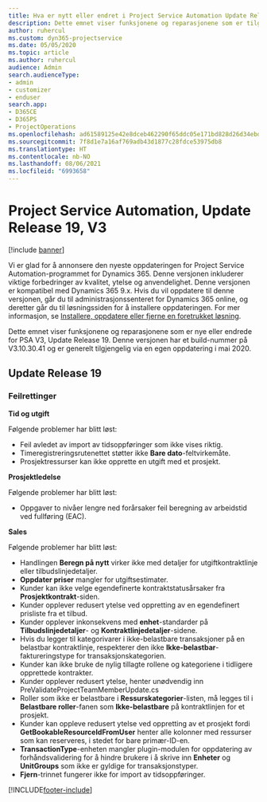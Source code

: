```yaml
---
title: Hva er nytt eller endret i Project Service Automation Update Release 19, V3
description: Dette emnet viser funksjonene og reparasjonene som er tilgjengelig i Project Service Automation Update Release 19, V3.
author: ruhercul
ms.custom: dyn365-projectservice
ms.date: 05/05/2020
ms.topic: article
ms.author: ruhercul
audience: Admin
search.audienceType:
- admin
- customizer
- enduser
search.app:
- D365CE
- D365PS
- ProjectOperations
ms.openlocfilehash: ad61589125e42e8dceb462290f65ddc05e171bd828d26d34ebd548ca285e9aa4
ms.sourcegitcommit: 7f8d1e7a16af769adb43d1877c28fdce53975db8
ms.translationtype: HT
ms.contentlocale: nb-NO
ms.lasthandoff: 08/06/2021
ms.locfileid: "6993658"
---
```

# <a name="project-service-automation-update-release-19-v3"></a>Project Service Automation, Update Release 19, V3

[!include [banner](../includes/psa-now-project-operations.md)]

Vi er glad for å annonsere den nyeste oppdateringen for Project Service Automation-programmet for Dynamics 365. Denne versjonen inkluderer viktige forbedringer av kvalitet, ytelse og anvendelighet. Denne versjonen er kompatibel med Dynamics 365 9.x. Hvis du vil oppdatere til denne versjonen, går du til administrasjonssenteret for Dynamics 365 online, og deretter går du til løsningssiden for å installere oppdateringen. For mer informasjon, se [Installere, oppdatere eller fjerne en foretrukket løsning](/power-platform/admin/install-remove-preferred-solution).

Dette emnet viser funksjonene og reparasjonene som er nye eller endrede for PSA V3, Update Release 19. Denne versjonen har et build-nummer på V3.10.30.41 og er generelt tilgjengelig via en egen oppdatering i mai 2020.

## <a name="update-release-19"></a>Update Release 19

### <a name="bug-fixes"></a>Feilrettinger

**Tid og utgift**

Følgende problemer har blitt løst: 

- Feil avledet av import av tidsoppføringer som ikke vises riktig.
- Timeregistreringsrutenettet støtter ikke **Bare dato**-feltvirkemåte.
- Prosjektressurser kan ikke opprette en utgift med et prosjekt.

**Prosjektledelse**

Følgende problemer har blitt løst: 

-  Oppgaver to nivåer lengre ned forårsaker feil beregning av arbeidstid ved fullføring (EAC).

**Sales**

Følgende problemer har blitt løst: 

- Handlingen **Beregn på nytt** virker ikke med detaljer for utgiftkontraktlinje eller tilbudslinjedetaljer.
- **Oppdater priser** mangler for utgiftsestimater.
-  Kunder kan ikke velge egendefinerte kontraktstatusårsaker fra **Prosjektkontrakt**-siden.
- Kunder opplever redusert ytelse ved oppretting av en egendefinert prisliste fra et tilbud.
- Kunder opplever inkonsekvens med **enhet**-standarder på **Tilbudslinjedetaljer**- og **Kontraktlinjedetaljer**-sidene.
- Hvis du legger til kategorivarer i ikke-belastbare transaksjoner på en belastbar kontraktlinje, respekterer den ikke **Ikke-belastbar**-faktureringstype for transaksjonskategorien.
- Kunder kan ikke bruke de nylig tillagte rollene og kategoriene i tidligere opprettede kontrakter.
- Kunder opplever redusert ytelse, henter unødvendig inn PreValidateProjectTeamMemberUpdate.cs
- Roller som ikke er belastbare i **Ressurskategorier**-listen, må legges til i **Belastbare roller**-fanen som **Ikke-belastbare** på kontraktlinjen for et prosjekt.
- Kunder kan oppleve redusert ytelse ved oppretting av et prosjekt fordi **GetBookableResourceIdFromUser** henter alle kolonner med ressurser som kan reserveres, i stedet for bare primær-ID-en.
- **TransactionType**-enheten mangler plugin-modulen for oppdatering av forhåndsvalidering for å hindre brukere i å skrive inn **Enheter** og **UnitGroups** som ikke er gyldige for transaksjonstyper.
- **Fjern**-trinnet fungerer ikke for import av tidsoppføringer.


[!INCLUDE[footer-include](../includes/footer-banner.md)]